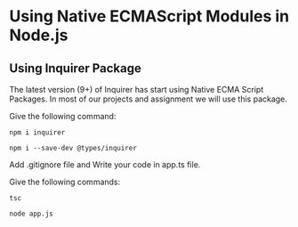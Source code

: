 # Using Native ECMAScript Modules in Node.js
## Using Inquirer Package
The latest version (9+) of Inquirer has start using Native ECMA Script Packages. In most of our projects and assignment we will use this package.

Give the following command:

    npm i inquirer

    npm i --save-dev @types/inquirer
Add .gitignore file and Write your code in app.ts file.

Give the following commands:

    tsc

    node app.js